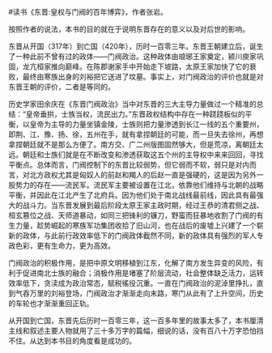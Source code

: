 #读书《东晋:皇权与门阀的百年博弈》，作者张岩。

按照作者的说法，本书的目的就在于说明东晋存在的意义以及对后世的影响。

东晋从开国（317年）到亡国（420年），历时一百零三年。东晋王朝建立后，诞生了一种此前不曾有过的政体——门阀政治。这种政体由琅琊王家奠定，颍川庾家巩固，龙亢桓家推向巅峰。在陈郡谢家手中开始走下坡路，太原王家加快了它的衰败，最终由寒族出身的刘裕把它送进了坟墓。事实上，对门阀政治的评价也就是对东晋王朝的评价，二者是等同的。

历史学家田余庆在《东晋门阀政治》当中对东晋的三大主导力量做过一个精准的总结：“皇帝垂拱，士族当权，流民出力。”东晋政权结构中存在一种跷跷板似的平衡，以皇帝为主导的力量坐镇金陵，士族则把力量渗透到长江一线的五个重要州，即荆、江、豫、扬、徐，五州在手，就有拿捏朝廷的可能，而一旦失去徐州，再想拿捏朝廷就不是那么方便了。南方交、广二州版图固然够大，但是荒凉，离朝廷太远。朝廷和士族们就是在不断改变和渗透获取这五个州的主导权中来来回回，寻找平衡点。总体而言，门阀控制下的东晋比较弱势，但它弱而不软，弱只是对内而言，对北方政权尤其是匈奴人的前赵和羯人的后赵一直是强硬的，这是因为另外一股势力的存在——流民军。流民军主要被设置在江北，依靠他们维持与北朝的战略平衡，并因此在江北产生了北府兵。因为他们处于南北战线最前线，因此具有最强大的战斗力。当东晋发展到最后阶段太原王家主政时期，经过王恭的清君侧之战、桓玄篡位之战、天师道暴动，如同三把锋利的镰刀，野蛮而狂暴地收割了门阀的有生力量，趁势崛起的寒族军功集团收拾了旧山河，也在战后的废墟上兴建了一个崭新的政体，与此前行政效率低下的门阀政体截然不同，新的政体具有强烈的军人专政色彩，更有生命力，更为高效。

门阀政治的积极作用，是把中原文明移植到江东，化解了南方发生异变的风险，有利于促进南北士族的融合；消极作用是堵塞了阶层流动，社会整体缺乏活力，运转效率低下，贪渎成为政治常态，赋税徭役沉重。一直在门阀政治的泥淖里挣扎，直到气吞万里的刘裕登场，门阀政治才渐渐走向末路，寒门从此有了上升空间，历史的车轮也才渐渐重回正轨。

从开国到亡国，东晋先后历时一百零三年，这一百多年里的故事太多了，本书厘清主线和叙述主要人物就用了三十多万字的篇幅，细说的话，没有百八十万字恐怕挡不住。从达到本书目的角度看是成功的。